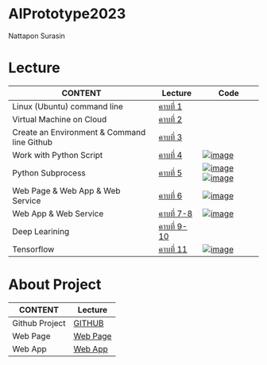 # AIPrototype2023
Nattapon Surasin

# Lecture
|CONTENT | Lecture| Code|
|----- | ------ |-----|
Linux (Ubuntu) command line | [คาบที่ 1](https://github.com/nattapon44/AIPrototype2023/blob/main/lecture/%E0%B8%84%E0%B8%B2%E0%B8%9A%E0%B8%97%E0%B8%B5%E0%B9%88%201.txt)
Virtual Machine on Cloud | [คาบที่ 2](https://github.com/nattapon44/AIPrototype2023/blob/main/lecture/%E0%B8%84%E0%B8%B2%E0%B8%9A%E0%B8%97%E0%B8%B5%E0%B9%88%202.txt)
Create an Environment & Command line Github | [คาบที่ 3](https://github.com/nattapon44/AIPrototype2023/blob/main/lecture/%E0%B8%84%E0%B8%B2%E0%B8%9A%E0%B8%97%E0%B8%B5%E0%B9%88%203.txt)
Work with Python Script | [คาบที่ 4](https://github.com/nattapon44/AIPrototype2023/blob/main/lecture/%E0%B8%84%E0%B8%B2%E0%B8%9A%E0%B8%97%E0%B8%B5%E0%B9%88%204.txt)|[![image](https://www.iconattitude.com/icons/open_icon_library/apps/png/16/python2.5.png)](https://github.com/nattapon44/AIPrototype2023/blob/main/firstpy.py)
Python Subprocess | [คาบที่ 5](https://github.com/nattapon44/AIPrototype2023/blob/main/lecture/%E0%B8%84%E0%B8%B2%E0%B8%9A%E0%B8%97%E0%B8%B5%E0%B9%88%205.txt)|[![image](https://www.iconattitude.com/icons/open_icon_library/apps/png/16/python2.5.png)](https://github.com/nattapon44/AIPrototype2023/blob/main/python_subprocess.py) [![image](https://www.iconattitude.com/icons/open_icon_library/apps/png/16/python2.5.png)](https://github.com/nattapon44/AIPrototype2023/blob/main/python_subprocess_HW1.py)
Web Page & Web App & Web Service |[คาบที่ 6](https://github.com/nattapon44/AIPrototype2023/blob/main/lecture/%E0%B8%84%E0%B8%B2%E0%B8%9A%E0%B8%97%E0%B8%B5%E0%B9%88%206.txt)|[![image](https://www.iconattitude.com/icons/open_icon_library/apps/png/16/python2.5.png)](https://github.com/nattapon44/AIPrototype2023/blob/main/firstflask.py)
Web App & Web Service |[คาบที่ 7-8](https://github.com/nattapon44/AIPrototype2023/blob/main/lecture/%E0%B8%84%E0%B8%B2%E0%B8%9A%E0%B8%97%E0%B8%B5%E0%B9%88%207-8.txt)|[![image](https://imgur.com/a/WoS0oqD)](https://github.com/nattapon44/AIPrototype2023/blob/main/web_service_request.ipynb)
Deep Learining |[คาบที่ 9-10](https://github.com/nattapon44/AIPrototype2023/blob/main/lecture/%E0%B8%84%E0%B8%B2%E0%B8%9A%E0%B8%97%E0%B8%B5%E0%B9%88-9-10.pdf)
Tensorflow | [คาบที่ 11](https://github.com/nattapon44/AIPrototype2023/blob/main/Tensorflow_(Deep_Learning_Implementation).ipynb)|[![image](https://imgur.com/a/WoS0oqD)](https://github.com/nattapon44/AIPrototype2023/blob/main/Tensorflow_(Deep_Learning_Implementation).ipynb)

# About Project
|CONTENT | Lecture|
|----- | ------ |
Github Project | [GITHUB](https://github.com/nattapon44/time-table-project)
Web Page | [Web Page](https://nattapon44.github.io/time-table/)
Web App | [Web App](http://20.24.154.68:5001/)

